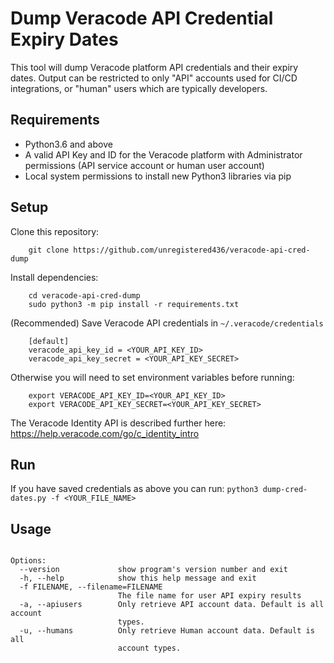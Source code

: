 # Dump Veracode API Credential Expiry Dates
This tool will dump Veracode platform API credentials and their expiry dates. Output can be restricted to only "API" accounts used for CI/CD integrations, or "human" users which are typically developers.

## Requirements
* Python3.6 and above
* A valid API Key and ID for the Veracode platform with Administrator permissions (API service account or human user account)
* Local system permissions to install new Python3 libraries via pip

## Setup
Clone this repository:
```
    git clone https://github.com/unregistered436/veracode-api-cred-dump
```
Install dependencies:
```
    cd veracode-api-cred-dump
    sudo python3 -m pip install -r requirements.txt
```
(Recommended) Save Veracode API credentials in `~/.veracode/credentials`
```
    [default]
    veracode_api_key_id = <YOUR_API_KEY_ID>
    veracode_api_key_secret = <YOUR_API_KEY_SECRET>
```
Otherwise you will need to set environment variables before running:
``` 
    export VERACODE_API_KEY_ID=<YOUR_API_KEY_ID>
    export VERACODE_API_KEY_SECRET=<YOUR_API_KEY_SECRET>
```
    
The Veracode Identity API is described further here: https://help.veracode.com/go/c_identity_intro
    
## Run
If you have saved credentials as above you can run:
    `python3 dump-cred-dates.py -f <YOUR_FILE_NAME>`

## Usage
```Usage: python3 dump-cred-dates.py [options] arg1 arg2

Options:
  --version             show program's version number and exit
  -h, --help            show this help message and exit
  -f FILENAME, --filename=FILENAME
                        The file name for user API expiry results
  -a, --apiusers        Only retrieve API account data. Default is all account
                        types.
  -u, --humans          Only retrieve Human account data. Default is all
                        account types.
```
